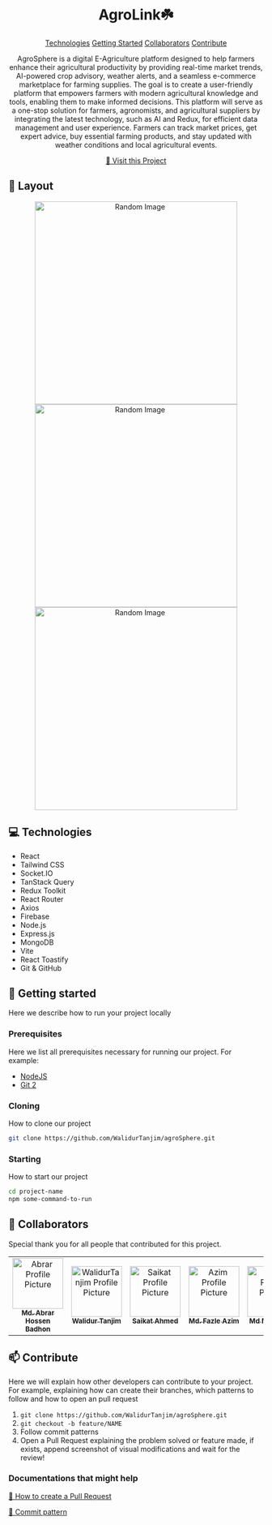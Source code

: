 <h1 align="center" style="font-weight: bold;">AgroLink☘️</h1>

<p align="center">
<a href="#technologies">Technologies</a>
<a href="#started">Getting Started</a>
<a href="#colab">Collaborators</a>
<a href="#contribute">Contribute</a> 
</p>

<p align="center">AgroSphere is a digital E-Agriculture platform designed to help farmers enhance their agricultural productivity by providing real-time market trends, AI-powered crop advisory, weather alerts, and a seamless e-commerce marketplace for farming supplies. The goal is to create a user-friendly platform that empowers farmers with modern agricultural knowledge and tools, enabling them to make informed decisions. This platform will serve as a one-stop solution for farmers, agronomists, and agricultural suppliers by integrating the latest technology, such as AI and Redux, for efficient data management and user experience. Farmers can track market prices, get expert advice, buy essential farming products, and stay updated with weather conditions and local agricultural events.</p>

<p align="center">
<a href="https://agrosphere-4564a.web.app/">📱 Visit this Project</a>
</p>

<h2 id="layout">🎨 Layout</h2>

<p align="center">

<img src="https://i.postimg.cc/DmkBLfs7/Screenshot-2025-04-30-211225.png" alt="Random Image" width="400px">
<img src="https://i.postimg.cc/qqjvCqW3/Screenshot-2025-04-30-205938.png" alt="Random Image" width="400px">
<img src="https://i.postimg.cc/PxdHzhWz/Screenshot-2025-04-30-210818.png" alt="Random Image" width="400px">
</p>

<h2 id="technologies">💻 Technologies</h2>

- React
- Tailwind CSS
- Socket.IO
- TanStack Query
- Redux Toolkit
- React Router
- Axios
- Firebase
- Node.js
- Express.js
- MongoDB
- Vite
- React Toastify
- Git & GitHub

<h2 id="started">🚀 Getting started</h2>

Here we describe how to run your project locally

<h3>Prerequisites</h3>

Here we list all prerequisites necessary for running our project. For example:

- [NodeJS](https://github.com/)
- [Git 2](https://github.com)

<h3>Cloning</h3>

How to clone our project

```bash
git clone https://github.com/WalidurTanjim/agroSphere.git
```

<h3>Starting</h3>

How to start our project

```bash
cd project-name
npm some-command-to-run
```

<h2 id="colab">🤝 Collaborators</h2>

<p>Special thank you for all people that contributed for this project.</p>
<table>
<tr>

<td align="center">
<a href="https://github.com/im-AbrarHossen">
<img src="https://avatars.githubusercontent.com/u/141876643?v=4" width="100px;" alt="Abrar Profile Picture"/><br>
<sub>
<b>Md. Abrar Hossen Badhon</b>
</sub>
</a>
</td>

<td align="center">
<a href="https://github.com/WalidurTanjim">
<img src="https://avatars.githubusercontent.com/u/64366750?v=4" width="100px;" alt="WalidurTanjim Profile Picture"/><br>
<sub>
<b>Walidur Tanjim</b>
</sub>
</a>
</td>

<td align="center">
<a href="https://github.com/SaikatAhmed78">
<img src="https://avatars.githubusercontent.com/u/174275745?v=4" width="100px;" alt="Saikat Profile Picture"/><br>
<sub>
<b>Saikat Ahmed</b>
</sub>
</a>
</td>

<td align="center">
<a href="https://github.com/azim622">
<img src="https://avatars.githubusercontent.com/u/155179920?v=4" width="100px;" alt="Azim Profile Picture"/><br>
<sub>
<b>Md. Fazle Azim</b>
</sub>
</a>
</td>

<td align="center">
<a href="https://github.com/Md-Mueid-Mia">
<img src="https://avatars.githubusercontent.com/u/170161843?v=4" width="100px;" alt="Mueid Profile Picture"/><br>
<sub>
<b>Md Mueid Mia</b>
</sub>
</a>
</td>

</tr>
</table>

<h2 id="contribute">📫 Contribute</h2>

Here we will explain how other developers can contribute to your project. For example, explaining how can create their branches, which patterns to follow and how to open an pull request

1. `git clone https://github.com/WalidurTanjim/agroSphere.git`
2. `git checkout -b feature/NAME`
3. Follow commit patterns
4. Open a Pull Request explaining the problem solved or feature made, if exists, append screenshot of visual modifications and wait for the review!

<h3>Documentations that might help</h3>

[📝 How to create a Pull Request](https://www.atlassian.com/br/git/tutorials/making-a-pull-request)

[💾 Commit pattern](https://gist.github.com/joshbuchea/6f47e86d2510bce28f8e7f42ae84c716)
